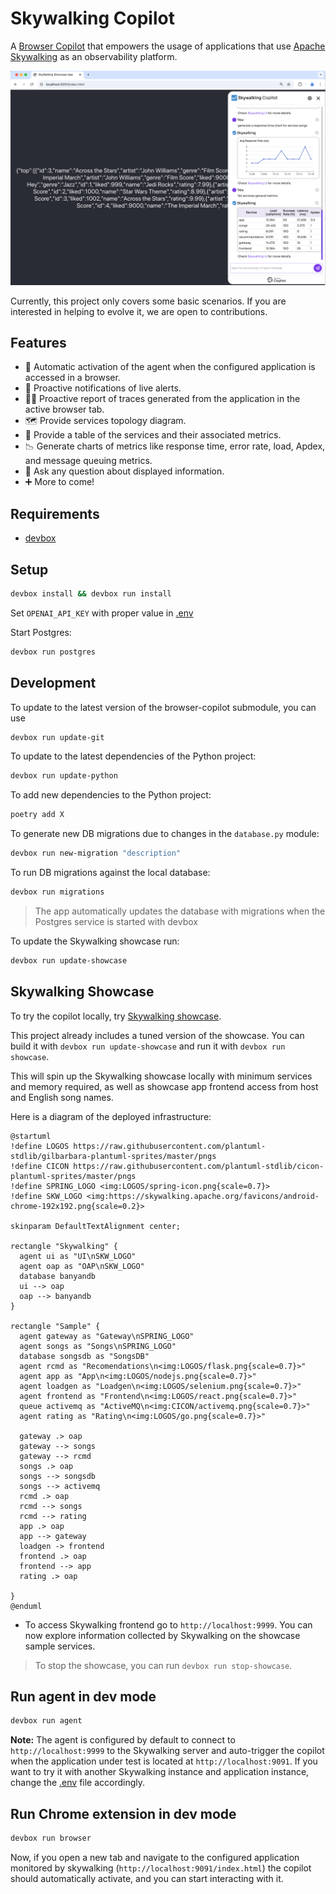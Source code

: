 # Skywalking Copilot

A [Browser Copilot](https://github.com/abstracta/browser-copilot) that empowers the usage of applications that use [Apache Skywalking](https://skywalking.apache.org/) as an observability platform.

![screenshot](screenshot.png)

Currently, this project only covers some basic scenarios. If you are interested in helping to evolve it, we are open to contributions. 

## Features

* 🤖 Automatic activation of the agent when the configured application is accessed in a browser.
* 🚨 Proactive notifications of live alerts.
* 🕵️‍♂️ Proactive report of traces generated from the application in the active browser tab.
* 🗺️ Provide services topology diagram.
* 🧾 Provide a table of the services and their associated metrics.
* 📉 Generate charts of metrics like response time, error rate, load, Apdex, and message queuing metrics.
* 🤔 Ask any question about displayed information.
* ➕ More to come!

## Requirements

* [devbox](https://www.jetpack.io/devbox)

## Setup

```bash
devbox install && devbox run install
```

Set `OPENAI_API_KEY` with proper value in [.env](./.env)

Start Postgres:

```bash
devbox run postgres
```

## Development

To update to the latest version of the browser-copilot submodule, you can use

```bash
devbox run update-git
```

To update to the latest dependencies of the Python project:

```bash
devbox run update-python
```

To add new dependencies to the Python project:

```bash
poetry add X
```

To generate new DB migrations due to changes in the `database.py` module:

```bash
devbox run new-migration "description"
```

To run DB migrations against the local database:

```bash
devbox run migrations
```

> The app automatically updates the database with migrations when the Postgres service is started with devbox

To update the Skywalking showcase run:

```bash
devbox run update-showcase
```

## Skywalking Showcase

To try the copilot locally, try [Skywalking showcase](https://skywalking.apache.org/docs/skywalking-showcase/next/readme/#quick-start). 

This project already includes a tuned version of the showcase. You can build it with `devbox run update-showcase` and run it with `devbox run showcase`.

This will spin up the Skywalking showcase locally with minimum services and memory required, as well as showcase app frontend access from host and English song names.

Here is a diagram of the deployed infrastructure:

```plantuml
@startuml
!define LOGOS https://raw.githubusercontent.com/plantuml-stdlib/gilbarbara-plantuml-sprites/master/pngs
!define CICON https://raw.githubusercontent.com/plantuml-stdlib/cicon-plantuml-sprites/master/pngs
!define SPRING_LOGO <img:LOGOS/spring-icon.png{scale=0.7}>
!define SKW_LOGO <img:https://skywalking.apache.org/favicons/android-chrome-192x192.png{scale=0.2}>

skinparam DefaultTextAlignment center;

rectangle "Skywalking" {
  agent ui as "UI\nSKW_LOGO"
  agent oap as "OAP\nSKW_LOGO"
  database banyandb
  ui --> oap
  oap --> banyandb
}

rectangle "Sample" {
  agent gateway as "Gateway\nSPRING_LOGO"
  agent songs as "Songs\nSPRING_LOGO"
  database songsdb as "SongsDB"
  agent rcmd as "Recomendations\n<img:LOGOS/flask.png{scale=0.7}>"
  agent app as "App\n<img:LOGOS/nodejs.png{scale=0.7}>"
  agent loadgen as "Loadgen\n<img:LOGOS/selenium.png{scale=0.7}>"
  agent frontend as "Frontend\n<img:LOGOS/react.png{scale=0.7}>"
  queue activemq as "ActiveMQ\n<img:CICON/activemq.png{scale=0.7}>"
  agent rating as "Rating\n<img:LOGOS/go.png{scale=0.7}>"
  
  gateway .> oap
  gateway --> songs
  gateway --> rcmd
  songs .> oap
  songs --> songsdb
  songs --> activemq
  rcmd .> oap
  rcmd --> songs
  rcmd --> rating
  app .> oap
  app --> gateway
  loadgen -> frontend
  frontend .> oap
  frontend --> app
  rating .> oap
  
}
@enduml
```

* To access Skywalking frontend go to `http://localhost:9999`. You can now explore information collected by Skywalking on the showcase sample services.

> To stop the showcase, you can run `devbox run stop-showcase`.

## Run agent in dev mode

```bash
devbox run agent
```

**Note:** The agent is configured by default to connect to `http://localhost:9999` to the Skywalking server and auto-trigger the copilot when the application under test is located at `http://localhost:9091`. If you want to try it with another Skywalking instance and application instance, change the [.env](./.env) file accordingly.

## Run Chrome extension in dev mode

```bash
devbox run browser
```

Now, if you open a new tab and navigate to the configured application monitored by skywalking (`http://localhost:9091/index.html`) the copilot should automatically activate, and you can start interacting with it.
